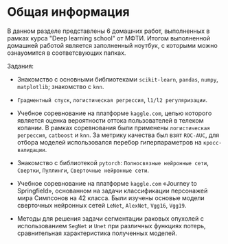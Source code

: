# Общая информация

В данном разделе представлены 6 домашних работ, выполненных в рамках курса "Deep learning school" от МФТИ. Итогом выполненной домашней работой является заполненный ноутбук, с которыми можно ознауомится в соответсвующих папках. 

Задания:

- Знакомство с основными библиотеками `scikit-learn`, `pandas`, `numpy`, `matplotlib`; знакомство с `knn`.

- `Градментный спуск`, `логистическая регрессия`, `l1/l2 регуляризации`.

- Учебное соревнование на платформе `kaggle.com`, целью которого является оценка вероятности оттока пользователей в телеком копании. В рамках соревнования были применены `логистическая регрессия`, `catboost` и `knn`. За метрику качества был взят `ROC-AUC`, для отбора моделей использовался перебор гиперпараметров на `кросс-валидации`.

- Знакомство с библиотекой `pytorch`: `Полносвязные нейронные сети`, `Свертки`, `Пуллинги`, `Сверточные нейронные сети`.

- Учебное соревнование на платформе `kaggle.com` «Journey to Springfield», основанном на задачи классификации персонажей мира Симпсонов на 42 класса. Были изучены основые модели сверточных нейронных сетей `LeNet`, `AlexNet`, `Vgg16`, `Vgg19`.

- Методы для решения задачи сегментации раковых опухолей с использованием `SegNet` и `Unet` при различных функциях потерь, сравнительная характеристика полученных моделей.
